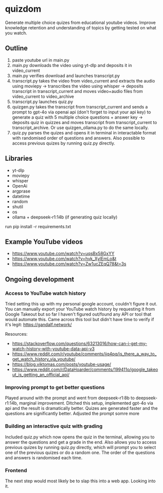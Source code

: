 # quizdom
Generate multiple choice quizes from educational youtube videos. Improve knowledge retention and understanding of topics by getting tested on what you watch.

## Outline
1. paste youtube url in main.py
2. main.py downloads the video using yt-dlp and deposits it in video_current
3. main.py verifies download and launches transcript.py
4. transcript.py takes the video from video_current and extracts the audio using moviepy -> transcribes the video using whisper -> deposits transcript in transcript_current and moves video+audio files from video_current to video_archive
5. transcript.py launches quiz.py
6. quizgen.py takes the transcript from transcript_current and sends a prompt to gpt-4o via openai api (don't forget to input your api key) to generate a quiz with 5 multiple choice questions + answer key -> deposits quiz in quizzes and moves transcript from transcript_current to transcript_archive. Or use quizgen_ollama.py to do the same locally.
8. quiz.py parses the quizes and opens it in terminal in interactable format with randomised order of questions and answers. Also possible to access previous quizes by running quiz.py directly.

## Libraries
- yt-dlp
- moviepy
- whisper
- OpenAi
- argprase
- datetime
- random
- shutil
- os
- ollama + deepseek-r1:14b (if generating quiz locally)

run pip install -r requirements.txt

## Example YouTube videos
- https://www.youtube.com/watch?v=uqsBx58GxYY
- https://www.youtube.com/watch?v=hvk_XylEmLo&t
- https://www.youtube.com/watch?v=Zw1ucZEqQ78&t=3s

## Ongoing development
### Access to YouTube watch history
Tried setting this up with my personal google account, couldn't figure it out. You can manually export your YouTube watch history by requesting it from Google Takeout but so far I haven't figured out/found any API or tool that would automate this. Came across this tool but didn't have time to verify if it's legit: https://gandalf.network/

Resources:
  - https://stackoverflow.com/questions/63213016/how-can-i-get-my-watch-history-with-youtube-data-api-v3
  - https://www.reddit.com/r/youtube/comments/ijq4pq/is_there_a_way_to_get_watch_history_via_youtube/
  - https://blog.viktomas.com/posts/youtube-usage/
  - https://www.reddit.com/r/DataHoarder/comments/199411o/google_takeout_is_getting_an_official_api/

### Improving prompt to get better questions
Played around with the prompt and went from deepseek-r1:8b to deepseek-r1:14b, marginal improvement. Ditched this setup, implemented gpt-4o via api and the result is dramatically better. Quizes are generated faster and the questions are significantly better. Adjusted the prompt somre more 

### Building an interactive quiz with grading
Included quiz.py which now opens the quiz in the terminal, allowing you to answer the questions and get a grade in the end. Also allows you to access previous quizes by running quiz.py directly, which will prompt you to select one of the previous quizes or do a random one. The order of the questions and answers is randomised each time. 

### Frontend
The next step would most likely be to slap this into a web app. Looking into it.
